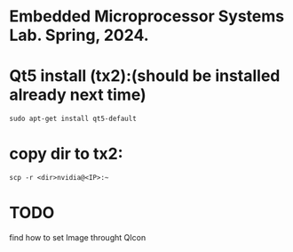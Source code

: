 # Embedded Microprocessor Systems Lab. Spring, 2024.
 # Qt5 install (tx2):(should be installed already next time)
    sudo apt-get install qt5-default
# copy dir to tx2:
    scp -r <dir>nvidia@<IP>:~
# TODO
 find how to set Image throught QIcon
